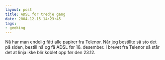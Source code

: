 ```yaml
---
layout: post
title: ADSL for tredje gang
date: 2004-12-15 14:23:45
tags: 
- geeking
---
```


Nå har man endelig fått alle papirer fra Telenor. Når jeg bestillte så sto det på siden, bestill nå og få ADSL før 16. desember. I brevet fra Telenor så står det at linja ikke blir koblet opp før den 23.12.